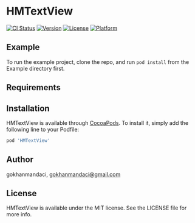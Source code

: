 # HMTextView

[![CI Status](https://img.shields.io/travis/gokhanmandaci/HMTextView.svg?style=flat)](https://travis-ci.org/gokhanmandaci/HMTextView)
[![Version](https://img.shields.io/cocoapods/v/HMTextView.svg?style=flat)](https://cocoapods.org/pods/HMTextView)
[![License](https://img.shields.io/cocoapods/l/HMTextView.svg?style=flat)](https://cocoapods.org/pods/HMTextView)
[![Platform](https://img.shields.io/cocoapods/p/HMTextView.svg?style=flat)](https://cocoapods.org/pods/HMTextView)

## Example

To run the example project, clone the repo, and run `pod install` from the Example directory first.

## Requirements

## Installation

HMTextView is available through [CocoaPods](https://cocoapods.org). To install
it, simply add the following line to your Podfile:

```ruby
pod 'HMTextView'
```

## Author

gokhanmandaci, gokhanmandaci@gmail.com

## License

HMTextView is available under the MIT license. See the LICENSE file for more info.
